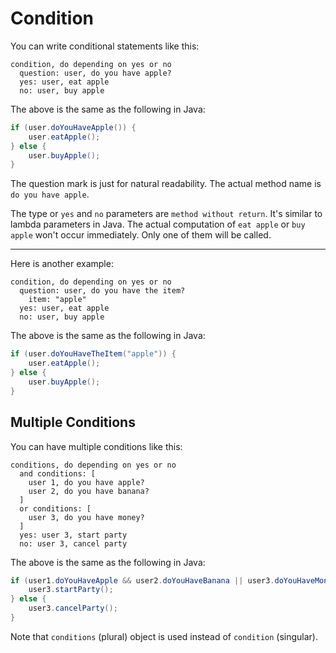# Condition

You can write conditional statements like this:
```yoi
condition, do depending on yes or no
  question: user, do you have apple?
  yes: user, eat apple
  no: user, buy apple
```

The above is the same as the following in Java:
```java
if (user.doYouHaveApple()) {
    user.eatApple();
} else {
    user.buyApple();
}
```

The question mark is just for natural readability.
The actual method name is `do you have apple`.

The type or `yes` and `no` parameters are `method without return`.
It's similar to lambda parameters in Java.
The actual computation of `eat apple` or `buy apple` won't occur immediately.
Only one of them will be called. 

---

Here is another example:
```yoi
condition, do depending on yes or no
  question: user, do you have the item?
    item: "apple"
  yes: user, eat apple
  no: user, buy apple
```

The above is the same as the following in Java:
```java
if (user.doYouHaveTheItem("apple")) {
    user.eatApple();
} else {
    user.buyApple();
}
```

## Multiple Conditions

You can have multiple conditions like this:
```yoi
conditions, do depending on yes or no
  and conditions: [
    user 1, do you have apple?
    user 2, do you have banana?
  ]
  or conditions: [
    user 3, do you have money?
  ]
  yes: user 3, start party
  no: user 3, cancel party 
```

The above is the same as the following in Java:
```java
if (user1.doYouHaveApple && user2.doYouHaveBanana || user3.doYouHaveMoney) {
    user3.startParty();
} else {
    user3.cancelParty();
}
```

Note that `conditions` (plural) object is used instead of `condition` (singular).
